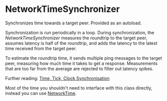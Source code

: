 # NetworkTimeSynchronizer

Synchronizes time towards a target peer. Provided as an autoload.

Synchronization is run periodically in a loop. During synchronization, the
*NetworkTimeSynchronizer* measures the roundtrip to the target peer, assumes
latency is half of the roundtrip, and adds the latency to the latest time
received from the target peer.

To estimate the roundtrip time, it sends multiple ping messages to the target
peer, measuring how much time it takes to get a response. Measurements that are
too far from the average are rejected to filter out latency spikes.

Further reading: [Time, Tick, Clock Synchronisation]

Most of the time you shouldn't need to interface with this class directly,
instead you can use [NetworkTime].

[Time, Tick, Clock Synchronisation]: https://daposto.medium.com/game-networking-2-time-tick-clock-synchronisation-9a0e76101fe5
[NetworkTime]: ./network-time.md
